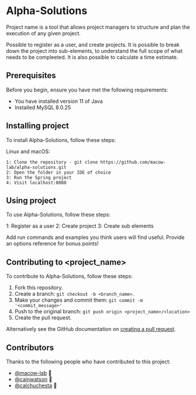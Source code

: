 # Alpha-Solutions

Project name is a tool that allows project managers to structure and plan the execution of any given project.

Possible to register as a user, and create projects. It is possible to break down the project into sub-elements, to understand the full scope of what needs to be compleeted.
It is also possible to calculate a time estimate.
## Prerequisites

Before you begin, ensure you have met the following requirements:
* You have installed version 11 of Java 
* Installed MySQL 8.0.25


## Installing project

To install Alpha-Solutions, follow these steps:

Linux and macOS:
```
1: Clone the repository - git clone https://github.com/macow-lab/alpha-solutions.git
2: Open the folder in your IDE of choice
3: Run the Spring project
4: Visit localhost:8080
```

## Using project

To use Alpha-Solutions, follow these steps:

1: Register as a user
2: Create project
3: Create sub elements

Add run commands and examples you think users will find useful. Provide an options reference for bonus points!

## Contributing to <project_name>
<!--- If your README is long or you have some specific process or steps you want contributors to follow, consider creating a separate CONTRIBUTING.md file--->
To contribute to Alpha-Solutions, follow these steps:

1. Fork this repository.
2. Create a branch: `git checkout -b <branch_name>`.
3. Make your changes and commit them: `git commit -m '<commit_message>'`
4. Push to the original branch: `git push origin <project_name>/<location>`
5. Create the pull request.

Alternatively see the GitHub documentation on [creating a pull request](https://help.github.com/en/github/collaborating-with-issues-and-pull-requests/creating-a-pull-request).

## Contributors

Thanks to the following people who have contributed to this project:

* [@macow-lab](https://github.com/macow-lab) 📖
* [@cainwatson](https://github.com/cainwatson) 🐛
* [@calchuchesta](https://github.com/calchuchesta) 🐛
